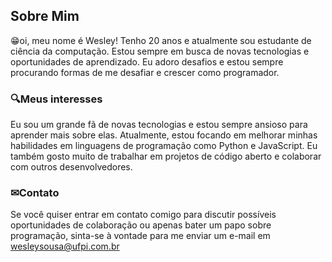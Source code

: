 ## Sobre Mim



😁oi, meu nome é Wesley! Tenho 20 anos e atualmente sou estudante de ciência da computação. Estou sempre em busca de novas tecnologias e oportunidades de aprendizado. Eu adoro desafios e estou sempre procurando formas de me desafiar e crescer como programador.

### 🔍Meus interesses
Eu sou um grande fã de novas tecnologias e estou sempre ansioso para aprender mais sobre elas. Atualmente, estou focando em melhorar minhas habilidades em linguagens de programação como Python e JavaScript. Eu também gosto muito de trabalhar em projetos de código aberto e colaborar com outros desenvolvedores.

### ✉Contato
Se você quiser entrar em contato comigo para discutir possíveis oportunidades de colaboração ou apenas bater um papo sobre programação, sinta-se à vontade para me enviar um e-mail em wesleysousa@ufpi.com.br
